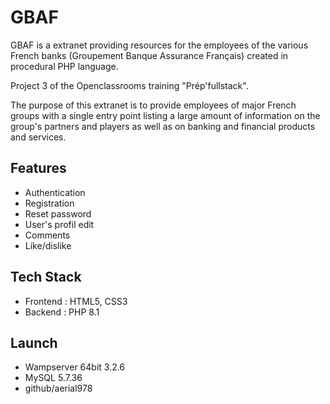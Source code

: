 # GBAF

GBAF is a extranet providing resources for the employees of the various French banks (Groupement Banque Assurance Français) created in procedural PHP language.

Project 3 of the Openclassrooms training "Prép'fullstack".

The purpose of this extranet is to provide employees of major French groups with a single entry point listing a large amount of information on the group's partners and players as well as on banking and financial products and services.

## Features

* Authentication
* Registration
* Reset password
* User's profil edit
* Comments
* Like/dislike

## Tech Stack

* Frontend : HTML5, CSS3
* Backend : PHP 8.1

## Launch

*  Wampserver 64bit 3.2.6
*  MySQL 5.7.36
*  github/aerial978

